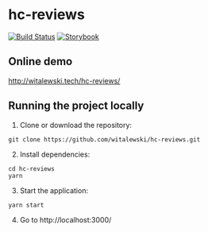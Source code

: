# hc-reviews
[![Build Status](https://travis-ci.org/witalewski/hc-reviews.svg?branch=master)](https://travis-ci.org/witalewski/hc-reviews)
[![Storybook](https://github.com/storybooks/press/blob/master/badges/storybook.svg)](https://witalewski.tech/hc-reviews/storybook/)

## Online demo
http://witalewski.tech/hc-reviews/

## Running the project locally
1. Clone or download the repository:
```
git clone https://github.com/witalewski/hc-reviews.git
```
2. Install dependencies:
```
cd hc-reviews
yarn
```
3. Start the application:
```
yarn start
```
4. Go to http://localhost:3000/
